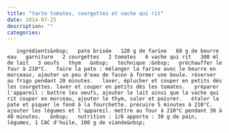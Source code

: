 ```yaml
---
title: "tarte tomates, courgettes et vache qui rit"
date: 2014-07-25
description: ""
categories: 
---
```


          
       ingrédients&nbsp;   pate brisée   120 g de farine   60 g de beurre   eau   garniture   2 courgettes   2 tomates   6 vache qui rit   300 ml de lait   3 oeufs   thym   &nbsp;   technique :&nbsp;   préchauffer le four à 210°C.   faire la pate : mélanger la farine avec le beurre en morceaux, ajouter un peu d'eau de facon à former une boule. réserver au frigo pendant 20 minutes.   laver, éplucher et couper en petits dés les courgettes. laver et couper en petits dés les tomates.   préparer l'appareil : battre les oeufs, ajouter le lait ainsi que la vache qui rit couper en morceau, ajouter le thym, saler et poivrer.   étaler la pate et piquer le fond à la fourchette. précuire 5 minutes à 210°C.   ajouter les légumes et l'appareil. mettre au four à 210°C pendant 30 à 40 minutes.   &nbsp;   nutrition : 1/6 apporte : 30 g de pain, légumes, 1 CAC d'huile, 100 g de viande&nbsp; 

                          
